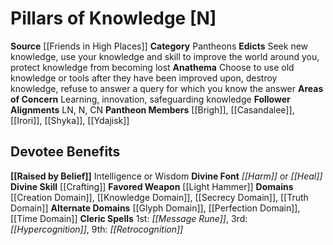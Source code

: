 ﻿---
ability:
- Intelligence
- Wisdom
ability_boost:
- Intelligence
- Wisdom
alignment: N
deity:
- '[[DATABASE/deity/Pillars of Knowledge|Pillars of Knowledge]]'
- '[[DATABASE/deity/Brigh|Brigh]]'
- '[[DATABASE/deity/Casandalee|Casandalee]]'
- '[[DATABASE/deity/Irori|Irori]]'
- '[[DATABASE/deity/Shyka|Shyka]]'
- '[[DATABASE/deity/Ydajisk|Ydajisk]]'
deity_category: Pantheons
divine_font: Harm or Heal
domain:
- '[[DATABASE/domain/Creation Domain|Creation]]'
- '[[DATABASE/domain/Glyph Domain|Glyph]]'
- '[[DATABASE/domain/Knowledge Domain|Knowledge]]'
- '[[DATABASE/domain/Perfection Domain|Perfection]]'
- '[[DATABASE/domain/Secrecy Domain|Secrecy]]'
- '[[DATABASE/domain/Time Domain|Time]]'
- '[[DATABASE/domain/Truth Domain|Truth]]'
favored_weapon: '[[DATABASE/weapon/Light Hammer|Light Hammer]]'
follower_alignment:
- LN
- N
- CN
id: '209'
name: Pillars of Knowledge
rarity: Common
skill:
- '[[DATABASE/skill/Crafting|Crafting]]'
source: '[[DATABASE/source/Friends in High Places|Friends in High Places]]'
trait: null
type: Deity

---
# Pillars of Knowledge [N]

**Source** [[Friends in High Places]]
**Category** Pantheons
**Edicts** Seek new knowledge, use your knowledge and skill to improve the world around you, protect knowledge from becoming lost
**Anathema** Choose to use old knowledge or tools after they have been improved upon, destroy knowledge, refuse to answer a query for which you know the answer
**Areas of Concern** Learning, innovation, safeguarding knowledge
**Follower Alignments** LN, N, CN
**Pantheon Members** [[Brigh]], [[Casandalee]], [[Irori]], [[Shyka]], [[Ydajisk]]

## Devotee Benefits

**[[Raised by Belief]]** Intelligence or Wisdom
**Divine Font** _[[Harm]]_ or _[[Heal]]_
**Divine Skill** [[Crafting]]
**Favored Weapon** [[Light Hammer]]
**Domains** [[Creation Domain]], [[Knowledge Domain]], [[Secrecy Domain]], [[Truth Domain]]
**Alternate Domains** [[Glyph Domain]], [[Perfection Domain]], [[Time Domain]]
**Cleric Spells** 1st: _[[Message Rune]]_, 3rd: _[[Hypercognition]]_, 9th: _[[Retrocognition]]_